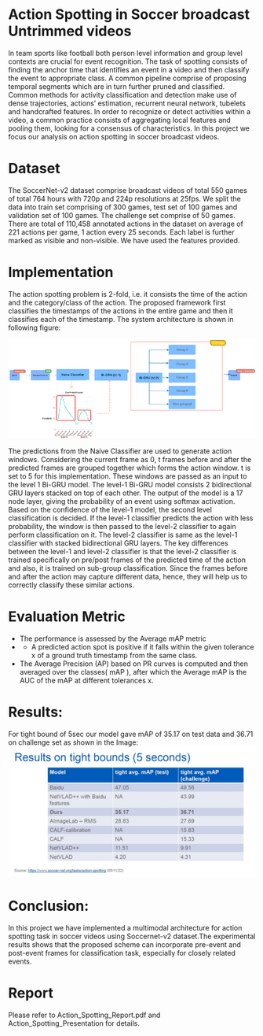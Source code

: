 # Action Spotting in Soccer broadcast Untrimmed videos

In team sports like football both person level information and group level contexts are crucial for event recognition. The task of spotting consists of finding the anchor time that identifies
an event in a video and then classify the event to appropriate class. A common pipeline comprise of proposing temporal segments which are in turn further pruned and classified. Common
methods for activity classification and detection make use of dense trajectories, actions’ estimation, recurrent neural network, tubelets and handcrafted features. In order to recognize
or detect activities within a video, a common practice consists of aggregating local features and pooling them, looking for a consensus of characteristics. In this project we focus our
analysis on action spotting in soccer broadcast videos.

# Dataset
The SoccerNet-v2 dataset comprise broadcast videos of total 550 games of total 764 hours with 720p and 224p resolutions at 25fps. We split the data into train set comprising of 300 games,
test set of 100 games and validation set of 100 games. The challenge set comprise of 50 games. There are total of 110,458 annotated actions in the dataset on average of 221 actions per game, 1 action
every 25 seconds. Each label is further marked as visible and non-visible. We have used the features provided.

# Implementation
The action spotting problem is 2-fold, i.e. it consists the time of the action and the category/class of the action. The proposed framework first classifies the timestamps of the actions in the entire game and then it classifies each of the timestamp. The system architecture is shown in following figure: 

![Alt text](https://github.com/harshitmonish/Action-Spooting-Soccer-Videos/blob/main/img/architecture.png?raw=true "Model Architecture")


The predictions from the Naive Classifier are used to generate action windows. Considering the current frame as 0, t frames before and after the predicted frames are grouped together which forms the action window. t is set to 5 for this implementation. These windows are passed as an input to the level 1 Bi-GRU model. The level-1 Bi-GRU model consists 2 bidirectional GRU layers stacked on top of each other. The output of the model is a 17 node layer, giving the probability of an event using
softmax activation. Based on the confidence of the level-1 model, the second level classification is decided. If the level-1 classifier predicts the action with less probability, the window is then passed to the level-2 classifier to again perform classification on it. The level-2 classifier is same as the level-1 classifier
with stacked bidirectional GRU layers. The key differences between the level-1 and level-2 classifier is that the level-2 classifier is trained specifically on pre/post frames of the predicted time of the action and also, it is trained on sub-group classification. Since the frames before and after the action may capture different data, hence, they will help us to correctly classify these similar actions.

# Evaluation Metric
* The performance is assessed by the Average mAP metric
* * A predicted action spot is positive if it falls within the given tolerance x of a ground truth timestamp from the same class.
* The Average Precision (AP) based on PR curves is computed and then averaged over the classes( mAP ), after which the Average mAP is the AUC of the mAP at different tolerances x.

# Results:
For tight bound of 5sec our model gave mAP of 35.17 on test data and 36.71 on challenge set as shown in the Image:
![Alt text](https://github.com/harshitmonish/Action-Spooting-Soccer-Videos/blob/main/img/Results.JPG?raw=true "Experimental Results") 

# Conclusion: 
In this project we have implemented a multimodal architecture for action spotting task in soccer videos using Soccernet-v2 dataset.The experimental results shows that the proposed scheme can incorporate pre-event and post-event frames for classification task, especially for closely related events.

# Report
Please refer to Action_Spotting_Report.pdf and Action_Spotting_Presentation for details.
